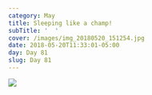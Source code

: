 ```yaml
---
category: May
title: Sleeping like a champ!
subTitle: '  '
cover: /images/img_20180520_151254.jpg
date: 2018-05-20T11:33:01-05:00
day: Day 81
slug: Day 81
---
```

![](/images/img_20180520_151254.jpg)
